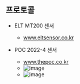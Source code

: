 


## 프로토콜

- ELT MT200 센서
  - www.eltsensor.co.kr
  
- POC 2022-4 센서 
  - www.thepoc.co.kr 
  - ![image](https://github.com/user-attachments/assets/da8905f3-8942-4021-9040-b4262d1ab533)
  - ![image](https://github.com/user-attachments/assets/828b1605-6aa3-4511-ae3f-79f6155ceb82)
